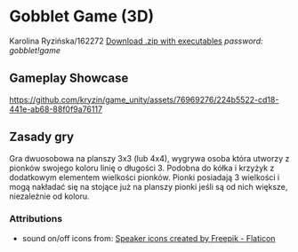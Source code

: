 # Gobblet Game (3D)

Karolina Ryzińska/162272
[Download .zip with executables](https://kryzin.itch.io/gobbletgame)
*password: gobblet!game*

## Gameplay Showcase


https://github.com/kryzin/game_unity/assets/76969276/224b5522-cd18-441e-ab68-88f0f9a76117



## Zasady gry

 Gra dwuosobowa na planszy 3x3 (lub 4x4), wygrywa osoba która utworzy z pionków swojego koloru linię o długości 3. Podobna do kółka i krzyżyk z dodatkowym elementem wielkości pionków. Pionki posiadają 3 wielkości i mogą nakładać się na stojące już na planszy pionki jeśli są od nich większe, niezależnie od koloru.

### Attributions

- sound on/off icons from: [Speaker icons created by Freepik - Flaticon](https://www.flaticon.com/free-icons/speaker)
